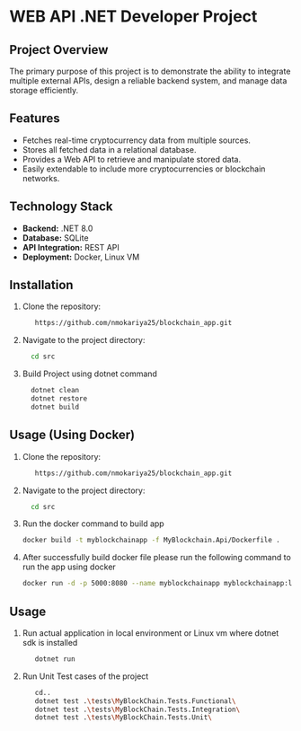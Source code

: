 # WEB API .NET Developer Project
## Project Overview
The primary purpose of this project is to demonstrate the ability to integrate multiple external APIs, design a reliable backend system, and manage data storage efficiently.

## Features
- Fetches real-time cryptocurrency data from multiple sources.
- Stores all fetched data in a relational database.
- Provides a Web API to retrieve and manipulate stored data.
- Easily extendable to include more cryptocurrencies or blockchain networks.

## Technology Stack
- **Backend:** .NET 8.0
- **Database:** SQLite
- **API Integration:** REST API
- **Deployment:** Docker, Linux VM
  
## Installation
1. Clone the repository:  
   ```bash
      https://github.com/nmokariya25/blockchain_app.git
2. Navigate to the project directory:
   ```bash
     cd src
3. Build Project using dotnet command
   ```bash
     dotnet clean
     dotnet restore
     dotnet build
## Usage (Using Docker)
1. Clone the repository:  
   ```bash
      https://github.com/nmokariya25/blockchain_app.git

2. Navigate to the project directory:
   ```bash
     cd src

3. Run the docker command to build app
   ```bash
   docker build -t myblockchainapp -f MyBlockchain.Api/Dockerfile .

4. After successfully build docker file please run the following command to run the app using docker
   ```bash
   docker run -d -p 5000:8080 --name myblockchainapp myblockchainapp:latest
## Usage
1. Run actual application in local environment or Linux vm where dotnet sdk is installed
   ```bash
      dotnet run

2. Run Unit Test cases of the project
   ```bash
      cd..
      dotnet test .\tests\MyBlockChain.Tests.Functional\
      dotnet test .\tests\MyBlockChain.Tests.Integration\
      dotnet test .\tests\MyBlockChain.Tests.Unit\
